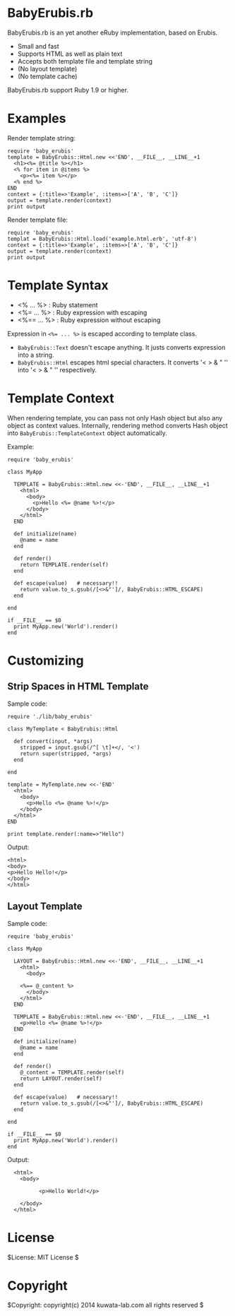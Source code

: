BabyErubis.rb
=============

BabyErubis.rb is an yet another eRuby implementation, based on Erubis.

* Small and fast
* Supports HTML as well as plain text
* Accepts both template file and template string
* (No layout template)
* (No template cache)

BabyErubis.rb support Ruby 1.9 or higher.



Examples
========


Render template string:

    require 'baby_erubis'
    template = BabyErubis::Html.new <<'END', __FILE__, __LINE__+1
      <h1><%= @title %></h1>
      <% for item in @items %>
        <p><%= item %></p>
      <% end %>
    END
    context = {:title=>'Example', :items=>['A', 'B', 'C']}
    output = template.render(context)
    print output


Render template file:

    require 'baby_erubis'
    templat = BabyErubis::Html.load('example.html.erb', 'utf-8')
    context = {:title=>'Example', :items=>['A', 'B', 'C']}
    output = template.render(context)
    print output



Template Syntax
===============

* <% ... %> : Ruby statement
* <%= ... %> : Ruby expression with escaping
* <%== ... %> : Ruby expression without escaping

Expression in `<%= ... %>` is escaped according to template class.

* `BabyErubis::Text` doesn't escape anything.
  It justs converts expression into a string.
* `BabyErubis::Html` escapes html special characters.
  It converts '< > & " \'' into '&lt; &gt; &amp; &quot; &#39;' respectively.



Template Context
================

When rendering template, you can pass not only Hash object but also any object
as context values. Internally, rendering method converts Hash object into
`BabyErubis::TemplateContext` object automatically.

Example:

    require 'baby_erubis'

    class MyApp

      TEMPLATE = BabyErubis::Html.new <<-'END', __FILE__, __LINE__+1
        <html>
          <body>
            <p>Hello <%= @name %>!</p>
          </body>
        </html>
      END

      def initialize(name)
        @name = name
      end

      def render()
        return TEMPLATE.render(self)
      end

      def escape(value)   # necessary!!
        return value.to_s.gsub(/[<>&"']/, BabyErubis::HTML_ESCAPE)
      end

    end

    if __FILE__ == $0
      print MyApp.new('World').render()
    end



Customizing
============


Strip Spaces in HTML Template
-----------------------------

Sample code:

    require './lib/baby_erubis'

    class MyTemplate < BabyErubis::Html

      def convert(input, *args)
        stripped = input.gsub(/^[ \t]+</, '<')
        return super(stripped, *args)
      end

    end

    template = MyTemplate.new <<-'END'
      <html>
        <body>
          <p>Hello <%= @name %>!</p>
        </body>
      </html>
    END

    print template.render(:name=>"Hello")

Output:

    <html>
    <body>
    <p>Hello Hello!</p>
    </body>
    </html>


Layout Template
---------------

Sample code:

    require 'baby_erubis'

    class MyApp

      LAYOUT = BabyErubis::Html.new <<-'END', __FILE__, __LINE__+1
        <html>
          <body>

        <%== @_content %>
          </body>
        </html>
      END

      TEMPLATE = BabyErubis::Html.new <<-'END', __FILE__, __LINE__+1
        <p>Hello <%= @name %>!</p>
      END

      def initialize(name)
        @name = name
      end

      def render()
        @_content = TEMPLATE.render(self)
        return LAYOUT.render(self)
      end

      def escape(value)   # necessary!!
        return value.to_s.gsub(/[<>&"']/, BabyErubis::HTML_ESCAPE)
      end

    end

    if __FILE__ == $0
      print MyApp.new('World').render()
    end

Output:

      <html>
        <body>

              <p>Hello World!</p>

        </body>
      </html>



License
=======

$License: MIT License $



Copyright
=========

$Copyright: copyright(c) 2014 kuwata-lab.com all rights reserved $
